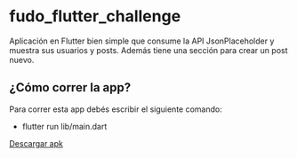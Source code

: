 # fudo_flutter_challenge

Aplicación en Flutter bien simple que consume la API JsonPlaceholder y muestra sus usuarios y posts. Además tiene una sección para crear un post nuevo.

## ¿Cómo correr la app?

Para correr esta app debés escribir el siguiente comando:
-  flutter run lib/main.dart

  [Descargar apk](https://drive.google.com/file/d/1yd2BNuXqL-rUiCwCyJ2CqidmjS0Nk-GO/view?usp=sharing)
